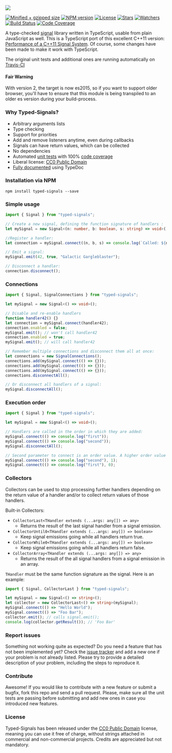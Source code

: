 ![](https://lusito.github.io/typed-signals/typed_signals.png)

[![Minified + gzipped size](https://badgen.net/bundlephobia/minzip/typed-signals)](https://www.npmjs.com/package/typed-signals)
[![NPM version](https://badgen.net/npm/v/typed-signals)](https://www.npmjs.com/package/typed-signals)
[![License](https://badgen.net/github/license/lusito/typed-signals)](https://github.com/lusito/typed-signals/blob/master/LICENSE)
[![Stars](https://badgen.net/github/stars/lusito/typed-signals)](https://github.com/lusito/typed-signals)
[![Watchers](https://badgen.net/github/watchers/lusito/typed-signals)](https://github.com/lusito/typed-signals)
[![Build Status](https://travis-ci.org/Lusito/typed-signals.svg?branch=master)](https://travis-ci.org/Lusito/typed-signals)
[![Code Coverage](https://coveralls.io/repos/github/Lusito/typed-signals/badge.svg?branch=master)](https://coveralls.io/github/Lusito/typed-signals)

A type-checked [signal](https://en.wikipedia.org/wiki/Signals_and_slots) library written in TypeScript, usable from plain JavaScript as well. This is a TypeScript port of this excellent C++11 version:
[Performance of a C++11 Signal System](https://testbit.eu/cpp11-signal-system-performance/).
Of course, some changes have been made to make it work with TypeScript.

The original unit tests and additional ones are running automatically on [Travis-CI](https://travis-ci.org/)

#### Fair Warning

With version 2, the target is now es2015, so if you want to support older browser, you'll have to ensure that this module is being transpiled to an older es version during your build-process.

### Why Typed-Signals?

- Arbitrary arguments lists
- Type checking
- Support for priorities
- Add and remove listeners anytime, even during callbacks
- Signals can have return values, which can be collected
- No dependencies
- Automated [unit tests](https://travis-ci.org/Lusito/typed-signals) with 100% [code coverage](https://coveralls.io/github/Lusito/typed-signals)
- Liberal license: [CC0 Public Domain](http://creativecommons.org/publicdomain/zero/1.0/)
- [Fully documented](https://lusito.github.io/typed-signals/index.html) using TypeDoc

### Installation via NPM

`npm install typed-signals --save`

### Simple usage

```typescript
import { Signal } from "typed-signals";

// Create a new signal, defining the function signature of handlers :
let mySignal = new Signal<(n: number, b: boolean, s: string) => void>();

//Register a handler:
let connection = mySignal.connect((n, b, s) => console.log(`Called: ${n} ${b} ${s}`));

// Emit a signal:
mySignal.emit(42, true, "Galactic Gargleblaster");

// Disconnect a handler:
connection.disconnect();
```

### Connections

```typescript
import { Signal, SignalConnections } from "typed-signals";

let mySignal = new Signal<() => void>();

// Disable and re-enable handlers
function handler42() {}
let connection = mySignal.connect(handler42);
connection.enabled = false;
mySignal.emit(); // won't call handler42
connection.enabled = true;
mySignal.emit(); // will call handler42

// Remember multiple connections and disconnect them all at once:
let connections = new SignalConnections();
connections.add(mySignal.connect(() => {}));
connections.add(mySignal.connect(() => {}));
connections.add(mySignal.connect(() => {}));
connections.disconnectAll();

// Or disconnect all handlers of a signal:
mySignal.disconnectAll();
```

### Execution order

```typescript
import { Signal } from "typed-signals";

let mySignal = new Signal<() => void>();

// Handlers are called in the order in which they are added:
mySignal.connect(() => console.log("first"));
mySignal.connect(() => console.log("second"));
mySignal.disconnectAll();

// Second parameter to connect is an order value. A higher order value means later execution:
mySignal.connect(() => console.log("second"), 1);
mySignal.connect(() => console.log("first"), 0);
```

### Collectors

Collectors can be used to stop processing further handlers depending on the return value of a handler and/or to collect return values of those handlers.

Built-in Collectors:

- `CollectorLast<THandler extends (...args: any[]) => any>`
  - Returns the result of the last signal handler from a signal emission.
- `CollectorUntil0<THandler extends (...args: any[]) => boolean>`
  - Keep signal emissions going while all handlers return true.
- `CollectorWhile0<THandler extends (...args: any[]) => boolean>`
  - Keep signal emissions going while all handlers return false.
- `CollectorArray<THandler extends (...args: any[]) => any>`
  - Returns the result of the all signal handlers from a signal emission in an array.

`THandler` must be the same function signature as the signal. Here is an example:

```typescript
import { Signal, CollectorLast } from "typed-signals";

let mySignal = new Signal<() => string>();
let collector = new CollectorLast<() => string>(mySignal);
mySignal.connect(() => "Hello World");
mySignal.connect(() => "Foo Bar");
collector.emit(); // calls signal.emit();
console.log(collector.getResult()); // 'Foo Bar'
```

### Report issues

Something not working quite as expected? Do you need a feature that has not been implemented yet? Check the [issue tracker](https://github.com/Lusito/typed-signals/issues) and add a new one if your problem is not already listed. Please try to provide a detailed description of your problem, including the steps to reproduce it.

### Contribute

Awesome! If you would like to contribute with a new feature or submit a bugfix, fork this repo and send a pull request. Please, make sure all the unit tests are passing before submitting and add new ones in case you introduced new features.

### License

Typed-Signals has been released under the [CC0 Public Domain](http://creativecommons.org/publicdomain/zero/1.0/) license, meaning you
can use it free of charge, without strings attached in commercial and non-commercial projects. Credits are appreciated but not mandatory.
